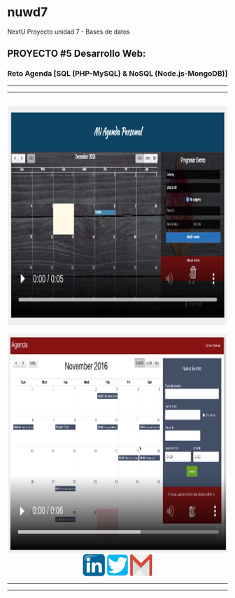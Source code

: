 # nuwd7
NextU Proyecto unidad 7 - Bases de datos


## PROYECTO #5 Desarrollo Web:

### Reto Agenda [SQL (PHP-MySQL) & NoSQL (Node.js-MongoDB)]

<hr><hr><br>

<div align="center">
  <img src="img/NODE.png" width="500" height="500">
</div>
<br>
<div align="center">
  <img src="img/PHP.png" width="500" height="500">
</div>

<div align="center">
  <a href="https://co.linkedin.com/in/hugo-celedon"><img src="img/linkedin.png" width="50"></a>
  <a href="https://twitter.com/hugocele"><img src="img/twitter.png" width="50"></a>
  <a href="mailto:hugocele@gmail.com"><img src="img/email.png" width="50" height="50"></a>
</div>

<hr><hr>